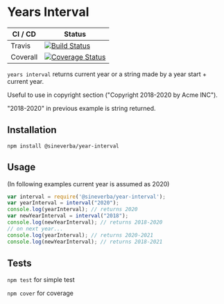 Years Interval
==============

| CI / CD | Status |
| ------- | ------ |
| Travis | [![Build Status](https://travis-ci.com/sineverba/npm-pkg-year-interval.svg?branch=master)](https://travis-ci.com/sineverba/npm-pkg-year-interval) |
| Coverall | [![Coverage Status](https://coveralls.io/repos/github/sineverba/npm-pkg-year-interval/badge.svg?branch=master)](https://coveralls.io/github/sineverba/npm-pkg-year-interval?branch=master) |

`years interval` returns current year or a string made by a year start + current year.

Useful to use in copyright section ("Copyright 2018-2020 by Acme INC").

"2018-2020" in previous example is string returned.

## Installation
`npm install @sineverba/year-interval`

## Usage

(In following examples current year is assumed as 2020)

```js
var interval = require('@sineverba/year-interval');
var yearInterval = interval("2020");
console.log(yearInterval); // returns 2020
var newYearInterval = interval("2018");
console.log(newYearInterval); // returns 2018-2020
// on next year...
console.log(yearInterval); // returns 2020-2021
console.log(newYearInterval); // returns 2018-2021
```

## Tests

`npm test` for simple test

`npm cover` for coverage